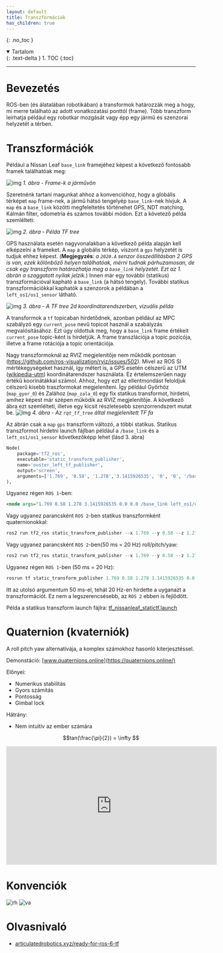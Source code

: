 ```yaml
---
layout: default
title: Transzformációk
has_children: true
---
```


{: .no_toc }

<details open markdown="block">
  <summary>
    Tartalom
  </summary>
  {: .text-delta }
1. TOC
{:toc}
</details>

---



# Bevezetés

ROS-ben (és álatalában robotikában) a transformok határozzák meg a hogy, mi merre található az adott vonatkozatási ponttól (frame). Több transzform leírhatja például egy robotkar mozgását vagy épp egy jármű és szenzorai helyzetét a térben.

# Transzformációk
Például a Nissan Leaf `base_link` framejéhez képest a következő fontosabb framek találhatóak meg:

![img](leaf_tf01.png)
*1. ábra - Frame-k a járművön*

Szeretnénk tartani magunkat ahhoz a konvencióhoz, hogy a globális térképet `map` frame-nek, a jármű hátsó tengelyép `base_link`-nek hívjuk. A `map` és a `base_link` közötti megfeleltetés történehet GPS, NDT matching, Kálmán filter, odometria és számos további módon. Ezt a követező példa szemlélteti:

![img](tf_examples01.svg)
*2. ábra - Példa TF tree*

GPS használata esetén nagyvonalakban a következő példa alapján kell elképzelni a frameket. A `map` a globális térkép, viszont a `gps` helyzetét is tudjuk ehhez képest. (**Megjegyzés**: *a `2020.A` senzor összeállításban 2 GPS is van, ezek kölönböző helyen találhatóak, mérni tudnak párhuzamosan, de csak egy transzform határozhatja meg a `base_link` helyzetét. Ezt az 1. ábrán a szaggatott nyilak jelzik.*) Innen már egy további (statikus) transzformációval kapható a `base_link` (a hátsó tengely). További statikus transzformációkkal kaphatók a szenzorok a példában a `left_os1/os1_sensor` látható.

![img](tf_examples02.svg)
*3. ábra - A TF tree 2d koordinátarendszerben, vizuális példa*

A transformok a `tf` topicaban hirdetődnek, azonban például az MPC szabályzó egy `current_pose` nevű topicot használ a szabályzás megvalósításához. Ezt úgy oldottuk meg, hogy a `base_link` frame értékeit `current_pose` topic-ként is hirdetjük. A frame transzlációja a topic pozícója, illetve a frame rotációja a topic orientációja.

Nagy transzformoknál az RVIZ megjelenítője nem működik pontosan (https://github.com/ros-visualization/rviz/issues/502). Mivel az ROS SI mértékegységeket használ, így métert is, a GPS esetén célszerű az UTM ([wikipedia-utm](https://en.wikipedia.org/wiki/Universal_Transverse_Mercator_coordinate_system)) koordinátarendszer használata. Ez értelemszerűen nagy értékű koorinátákkal számol. Ahhoz, hogy ezt az ellentmondást feloldjuk célszerű kisebb traszformokat megjeleníteni. Így például Győrhöz (`map_gyor_0`) és Zalához (`map_zala_0`) egy fix statikus transformot, hirdetni, amihez képest már szépen működik az RVIZ megjelenítője. A következő ábra ezt szemlélteti, illetve egy kicsit részletesebb szenzorrendszert mutat be.
![img](tf_examples03.svg)
*4. ábra - Az `rqt_tf_tree` által megjelenített TF fa*

Az ábrán csak a `map` `gps` transzform változó, a többi statikus. Statikus transzformot hirdetni launch fájlban például a `/base_link` és a `left_os1/os1_sensor` következőképp lehet (lásd 3. ábra)

``` python
Node(
    package='tf2_ros',
    executable='static_transform_publisher',
    name='ouster_left_tf_publisher',
    output='screen',
    arguments=['1.769', '0.58', '1.278','3.1415926535', '0', '0', '/base_link', 'left_os1/os1_sensor'],
),

```


Ugyanez régen `ROS 1`-ben:
``` xml
<node args="1.769 0.58 1.278 3.1415926535 0.0 0.0 /base_link left_os1/os1_sensor 50" name="ouster_left_tf_publisher" pkg="tf" type="static_transform_publisher"/>
``` 
Vagy ugyanez parancsként `ROS 2`-ben statikus transzformként quaternionokkal: 
``` c
ros2 run tf2_ros static_transform_publisher --x 1.769 --y 0.58 --z 1.278 --qx 0.0 --qy 0.0 --qz 1.0 --qw 0.0 --frame-id left_os1/os1_sensor --child-frame-id base_link
``` 

Vagy ugyanez parancsként `ROS 2`-ben(50 ms = 20 Hz) roll/pitch/yaw: 
``` c
ros2 run tf2_ros static_transform_publisher --x 1.769 --y 0.58 --z 1.278 --roll 0.0 --pitch 0.0 --yaw 3.1415926535 --frame-id left_os1/os1_sensor --child-frame-id base_link
``` 

Ugyanez régen `ROS 1`-ben (50 ms = 20 Hz):
``` c
rosrun tf static_transform_publisher 1.769 0.58 1.278 3.1415926535 0.0 0.0 /base_link left_os1/os1_sensor 50  
``` 
Itt az utolsó argumentum 50 ms-el, tehát 20 Hz-en hirdette a uyganazt a transzformációt. Ez nem a legszerencsésebb, az `ROS 2` ebben is fejlődött.

Példa a statikus transzform launch fájlra: [tf_nissanleaf_statictf.launch](https://github.com/szenergy/nissan_leaf_ros/blob/master/nissan_bringup/launch/tf_setup/tf_nissanleaf_statictf.launch)


# Quaternion (kvaterniók)
A roll pitch yaw alternatívája, a komplex számokhoz hasonló kiterjesztéssel. 

Demonstáció: [www.quaternions.online](https://quaternions.online/)

Előnyei:
- Numerikus stabilitás
- Gyors számítás
- Pontosság
- Gimbal lock

Hátrány:
- Nem intuitív az ember számára

$$tan(\frac{\pi}{2}) = \infty $$

<iframe width="560" height="315" src="https://www.youtube.com/embed/zjMuIxRvygQ" title="YouTube video player" frameborder="0" allow="accelerometer; autoplay; clipboard-write; encrypted-media; gyroscope; picture-in-picture; web-share" allowfullscreen></iframe>

# Konvenciók

![rh](right_hand_rule01.svg)
![va](vehicle_axes01.svg)

# Olvasnivaló
- [articulatedrobotics.xyz/ready-for-ros-6-tf](https://articulatedrobotics.xyz/ready-for-ros-6-tf/)